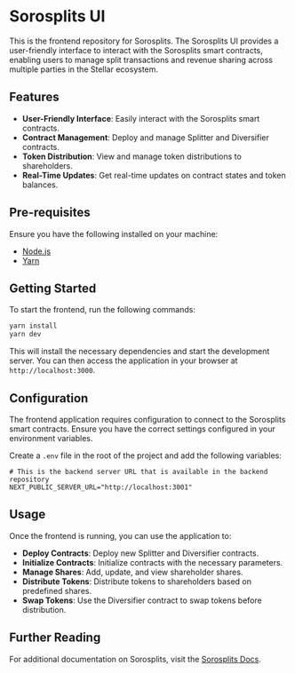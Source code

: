 # Sorosplits UI

This is the frontend repository for Sorosplits. The Sorosplits UI provides a user-friendly interface to interact with the Sorosplits smart contracts, enabling users to manage split transactions and revenue sharing across multiple parties in the Stellar ecosystem.

## Features

- **User-Friendly Interface**: Easily interact with the Sorosplits smart contracts.
- **Contract Management**: Deploy and manage Splitter and Diversifier contracts.
- **Token Distribution**: View and manage token distributions to shareholders.
- **Real-Time Updates**: Get real-time updates on contract states and token balances.

## Pre-requisites

Ensure you have the following installed on your machine:

- [Node.js](https://nodejs.org/)
- [Yarn](https://yarnpkg.com/)

## Getting Started

To start the frontend, run the following commands:

```bash
yarn install
yarn dev
```

This will install the necessary dependencies and start the development server. You can then access the application in your browser at `http://localhost:3000`.

## Configuration

The frontend application requires configuration to connect to the Sorosplits smart contracts. Ensure you have the correct settings configured in your environment variables.

Create a `.env` file in the root of the project and add the following variables:

```env
# This is the backend server URL that is available in the backend repository
NEXT_PUBLIC_SERVER_URL="http://localhost:3001"
```

## Usage

Once the frontend is running, you can use the application to:

- **Deploy Contracts**: Deploy new Splitter and Diversifier contracts.
- **Initialize Contracts**: Initialize contracts with the necessary parameters.
- **Manage Shares**: Add, update, and view shareholder shares.
- **Distribute Tokens**: Distribute tokens to shareholders based on predefined shares.
- **Swap Tokens**: Use the Diversifier contract to swap tokens before distribution.

## Further Reading

For additional documentation on Sorosplits, visit the [Sorosplits Docs](https://docs.sorosplits.xyz).
